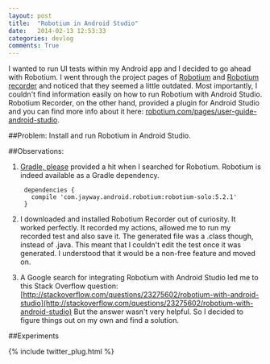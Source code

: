 ```yaml
---
layout: post
title:  "Robotium in Android Studio"
date:   2014-02-13 12:53:33
categories: devlog
comments: True
---
```


I wanted to run UI tests within my Android app and I decided to go ahead with Robotium. I went through the project pages of [Robotium](https://code.google.com/p/robotium/) and [Robotium recorder](http://robotium.com/) and noticed that they seemed a little outdated. Most importantly, I couldn't find information easily on how to run Robotium with Android Studio. Robotium Recorder, on the other hand, provided a plugin for Android Studio and you can find more info about it here: [robotium.com/pages/user-guide-android-studio](http://robotium.com/pages/user-guide-android-studio).


##Problem:
Install and run Robotium in Android Studio.

##Observations:

1. [Gradle, please](http://gradleplease.appspot.com/) provided a hit when I searched for Robotium. Robotium is indeed available as a Gradle dependency.

        dependencies {
          compile 'com.jayway.android.robotium:robotium-solo:5.2.1'
        }


2. I downloaded and installed Robotium Recorder out of curiosity. It worked perfectly. It recorded my actions, allowed me to run my recorded test and also save it. The generated file was a .class though, instead of .java. This meant that I couldn't edit the test once it was generated. I understood that it would be a non-free feature and moved on.

3. A Google search for integrating Robotium with Android Studio led me to this Stack Overflow question: [http://stackoverflow.com/questions/23275602/robotium-with-android-studio](http://stackoverflow.com/questions/23275602/robotium-with-android-studio) But the answer wasn't very helpful. So I decided to figure things out on my own and find a solution.

##Experiments

{% include twitter_plug.html %}

